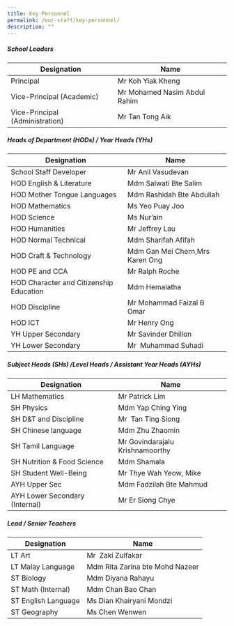 ```yaml
---
title: Key Personnel
permalink: /our-staff/key-personnel/
description: ""
---
```

##### School Leaders

| **Designation** | **Name**|
| ------------------| -------- |
|Principal|Mr Koh Yiak Kheng|
|Vice-Principal (Academic)|Mr Mohamed Nasim Abdul Rahim|
|Vice-Principal (Administration)|Mr Tan Tong Aik|


##### Heads of Department (HODs) / Year Heads (YHs)

| **Designation** | **Name**|
| -------- | -------- |
|School Staff Developer|Mr Anil Vasudevan|
|HOD English & Literature|Mdm Salwati Bte Salim|
|HOD Mother Tongue Languages|Mdm Rashidah Bte Abdullah|
|HOD Mathematics|Ms Yeo Puay Joo|
|HOD Science|Ms Nur’ain|
|HOD Humanities|Mr Jeffrey Lau|
|HOD Normal Technical|Mdm Sharifah Afifah|
|HOD Craft & Technology|Mdm Gan Mei Chern,Mrs Karen Ong|
|HOD PE and CCA|Mr Ralph Roche|
|HOD Character and Citizenship Education|Mdm Hemalatha|
|HOD Discipline|Mr Mohammad Faizal B Omar|
|HOD ICT|Mr Henry Ong|
|YH Upper Secondary|Mr Savinder Dhillon|
|YH Lower Secondary|Mr  Muhammad Suhadi|

#####  Subject Heads (SHs) /Level Heads / Assistant Year Heads (AYHs)
| **Designation** | **Name**|
| -------- | -------- |
|LH Mathematics|Mr Patrick Lim|
|SH Physics|Mdm Yap Ching Ying|
|SH D&T and Discipline|Mr  Tan Ting Siong|
|SH Chinese language|Mdm Zhu Zhaomin|
|SH Tamil Language|Mr Govindarajalu Krishnamoorthy|
|SH Nutrition & Food Science|Mdm Shamala|
|SH Student Well-Being|Mr Thye Wah Yeow, Mike|
|AYH Upper Sec|Mdm Fadzilah Bte Mahmud|
|AYH Lower Secondary (Internal)|Mr Er Siong Chye|


##### Lead / Senior Teachers
| **Designation** | **Name**|
| -------- | -------- |
|LT Art|Mr  Zaki Zulfakar|
|LT Malay Language|Mdm Rita Zarina bte Mohd Nazeer|
|ST Biology|Mdm Diyana Rahayu|
|ST Math (Internal)|Mdm Chan Bao Chan|
|ST English Language|Ms Dian Khairyani Mondzi|
|ST Geography|Ms Chen Wenwen|